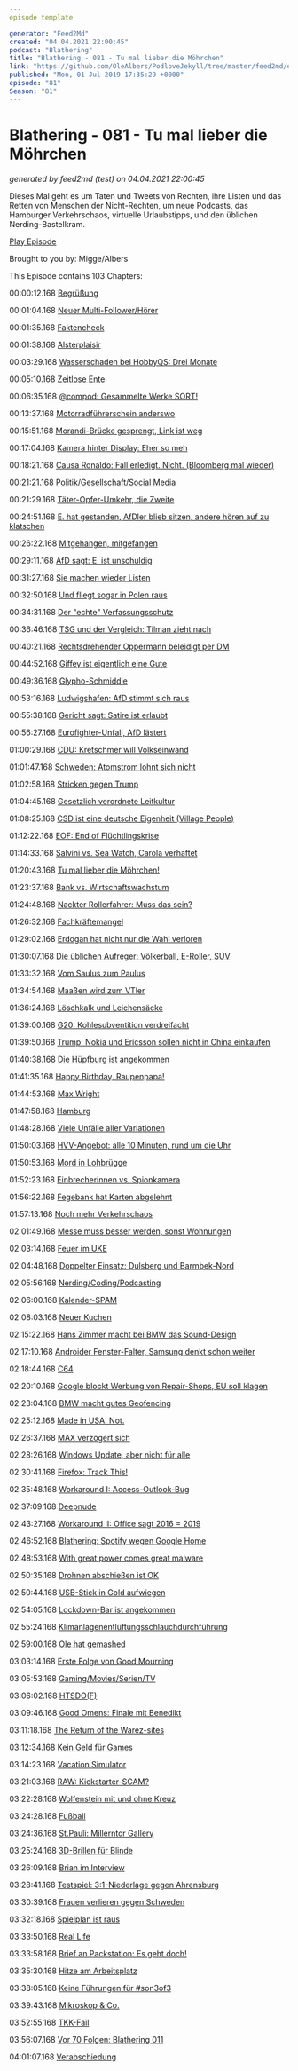 ```yaml
---
episode template

generator: "Feed2Md"
created: "04.04.2021 22:00:45"
podcast: "Blathering"
title: "Blathering - 081 - Tu mal lieber die Möhrchen"
link: "https://github.com/OleAlbers/PodloveJekyll/tree/master/feed2md/example/export/seasons/4/2019/7/Blathering - 081 - Tu mal lieber die Möhrchen.md"
published: "Mon, 01 Jul 2019 17:35:29 +0000"
episode: "81"
Season: "81"
---
```


# Blathering - 081 - Tu mal lieber die Möhrchen
_generated by feed2md (test) on 04.04.2021 22:00:45_

Dieses Mal geht es um Taten und Tweets von Rechten, ihre Listen und das Retten von Menschen der Nicht-Rechten, um neue Podcasts, das Hamburger Verkehrschaos, virtuelle Urlaubstipps, und den üblichen Nerding-Bastelkram.

[Play Episode](https://www.blathering.de/podlove/file/844/s/feed/c/mp3/blathering_081.mp3)

Brought to you by: Migge/Albers

This Episode contains 103 Chapters:


00:00:12.168 [Begrüßung]()

00:01:04.168 [Neuer Multi-Follower/Hörer](https://twitter.com/Kamikasie)

00:01:35.168 [Faktencheck]()

00:01:38.168 [Alsterplaisir](https://twitter.com/DieLabertasche/status/1143765844033527808)

00:03:29.168 [Wasserschaden bei HobbyQS: Drei Monate](https://twitter.com/HobbyQS/status/1143512250260606979)

00:05:10.168 [Zeitlose Ente](https://twitter.com/tazgezwitscher/status/1144252809006735360)

00:06:35.168 [@compod: Gesammelte Werke SORT!](https://twitter.com/search?f=tweets&vertical=default&q=from%3Acompod%20to%3Ablathering_pod%20since%3A2019-06-24%20until%3A2019-06-30&src=typd&lang=de)

00:13:37.168 [Motorradführerschein anderswo](https://www.adac.de/verkehr/rund-um-den-fuehrerschein/aktuelles/autofuehrerschein-motorrad-fahren/)

00:15:51.168 [Morandi-Brücke gesprengt, Link ist weg](https://de.wikipedia.org/wiki/Polcevera-Viadukt)

00:17:04.168 [Kamera hinter Display: Eher so meh](https://arstechnica.com/gadgets/2019/06/oppos-first-under-display-camera-demo-looks-decidedly-first-generation/)

00:18:21.168 [Causa Ronaldo: Fall erledigt. Nicht. (Bloomberg mal wieder)](https://www.spiegel.de/sport/fussball/football-leaks-cristiano-ronaldos-anwaelte-reagieren-auf-vergewaltigungsklage-a-1272613.html)

00:21:21.168 [Politik/Gesellschaft/Social Media]()

00:21:29.168 [Täter-Opfer-Umkehr, die Zweite](https://www.sueddeutsche.de/politik/afd-bundespolizei-1.4496832)

00:24:51.168 [E. hat gestanden, AfDler blieb sitzen, andere hören auf zu klatschen](https://www.tagesschau.de/inland/luebcke-149.html)

00:26:22.168 [Mitgehangen, mitgefangen](https://www.spiegel.de/politik/deutschland/fall-walter-luebcke-zwei-weitere-festnahmen-waffenlieferant-und-vermittler-gefasst-a-1274544.html)

00:29:11.168 [AfD sagt: E. ist unschuldig](https://twitter.com/DiePARTEI/status/1143836120112873472)

00:31:27.168 [Sie machen wieder Listen](https://www.stuttgarter-zeitung.de/inhalt.landtag-in-baden-wuerttemberg-afd-will-kulturbetriebe-auf-migranten-hin-durchleuchten.8e695384-0000-46b8-af19-e283bd63ee62.html)

00:32:50.168 [Und fliegt sogar in Polen raus](https://www.deutschlandfunk.de/geplatzte-klausur-im-radisson-blu-medien-hotelbuchung-der.1939.de.html?drn:news_id=1022506)

00:34:31.168 [Der "echte" Verfassungsschutz](https://www.vice.com/de/article/qv7ax3/mordfall-luebcke-diese-menschen-machen-die-arbeit-die-der-verfassungsschutz-nicht-macht)

00:36:46.168 [TSG und der Vergleich: Tilman zieht nach](https://rp-online.de/politik/deutschland/hart-aber-fair-ju-vorsitzender-kuban-vergleicht-gruene-mit-afd_aid-39649849)

00:40:21.168 [Rechtsdrehender Oppermann beleidigt per DM](https://www.derwesten.de/politik/spd-chaos-wegen-dieser-twitter-nachricht-du-armseliger-verleumder-id226277747.html)

00:44:52.168 [Giffey ist eigentlich eine Gute](https://www.tagesspiegel.de/wissen/eine-typische-ausrede-plagiatsexperten-widersprechen-anwalt-von-franziska-giffey/24484520.html)

00:49:36.168 [Glypho-Schmiddie](https://www.nordbayern.de/politik/frankischer-ex-minister-schmidt-sitzt-jetzt-im-bahn-aufsichtsrat-1.8759302)

00:53:16.168 [Ludwigshafen: AfD stimmt sich raus](https://www.volksverpetzer.de/social-media/ludwigshafen-afd/)

00:55:38.168 [Gericht sagt: Satire ist erlaubt](https://www.golem.de/news/twittersperrt-gerichte-erklaeren-satirische-wahltweets-fuer-zulaessig-1906-142152.html)

00:56:27.168 [Eurofighter-Unfall, AfD lästert](https://www.tagesschau.de/inland/eurofighter-absturz-109.html)

01:00:29.168 [CDU: Kretschmer will Volkseinwand](https://www.spiegel.de/politik/deutschland/sachsen-ministerpraesident-michael-kretschmer-will-volkseinwand-gegen-gesetze-a-1274398.html)

01:01:47.168 [Schweden: Atomstrom lohnt sich nicht](https://taz.de/Atomkraft-in-Schweden/!5601659/)

01:02:58.168 [Stricken gegen Trump](https://taz.de/US-Plattform-stoppt-Praesidenten-Muster/!5602456/)

01:04:45.168 [Gesetzlich verordnete Leitkultur](https://www.tagesspiegel.de/politik/staatsbuergerschaftsrecht-wird-geaendert-juristen-kritisieren-neue-huerden-auf-dem-weg-zum-deutschen-pass/24494586.html)

01:08:25.168 [CSD ist eine deutsche Eigenheit (Village People)](https://www.deutschlandfunknova.de/beitrag/christopher-street-day-geschichte-der-lesben-und-schwulenbewegung)

01:12:22.168 [EOF: End of Flüchtlingskrise](https://www.zeit.de/politik/2019-06/migration-asylbewerber-europaeische-union-easo-zahlen-jahresbericht)

01:14:33.168 [Salvini vs. Sea Watch, Carola verhaftet](https://www.tagesschau.de/ausland/sea-watch-153.html)

01:20:43.168 [Tu mal lieber die Möhrchen!](https://twitter.com/lawen4cer/status/1144135561831223296)

01:23:37.168 [Bank vs. Wirtschaftswachstum](https://diefarbedesgeldes.de/tschuess-wirtschaftswachstum/)

01:24:48.168 [Nackter Rollerfahrer: Muss das sein?](https://dasnuf.de/fuer-likes-tun-wir-alles-ihr-freund-und-helfer/)

01:26:32.168 [Fachkräftemangel](https://twitter.com/stammtischphilo/status/1144497301311774720)

01:29:02.168 [Erdogan hat nicht nur die Wahl verloren](https://www.derstandard.de/story/2000105584235/niederlage-fuer-erdogan-tuerkisches-gericht-gibt-journalist-yuecel-recht)

01:30:07.168 [Die üblichen Aufreger: Völkerball, E-Roller, SUV](https://mastodon.social/@ennolenze/102359683262953203)

01:33:32.168 [Vom Saulus zum Paulus](https://twitter.com/tmigge/status/1144630918851780608)

01:34:54.168 [Maaßen wird zum VTler](https://www.rnz.de/politik/hintergrund_artikel,-auftritt-bei-der-cdu-basis-hans-georg-maassen-die-cdu-und-18-millionen-araber-_arid,449854.html)

01:36:24.168 [Löschkalk und Leichensäcke](https://www.ndr.de/nachrichten/mecklenburg-vorpommern/Nordkreuz-Zielperson-erhebt-schwere-Vorwuerfe,prepperszene102.html)

01:39:00.168 [G20: Kohlesubventition verdreifacht](https://www.theguardian.com/environment/2019/jun/25/g20-nations-triple-coal-power-subsidies-climate-crisis)

01:39:50.168 [Trump: Nokia und Ericsson sollen nicht in China einkaufen](https://www.golem.de/news/handelskrieg-trump-will-kein-5g-von-ericsson-und-nokia-aus-china-zulassen-1906-142108.html)

01:40:38.168 [Die Hüpfburg ist angekommen](https://ennolenze.de/die-einhorn-huepfburg-am-lake-mossul/3884/)

01:41:35.168 [Happy Birthday, Raupenpapa!](https://de.wikipedia.org/wiki/Eric_Carle)

01:44:53.168 [Max Wright](https://www.welt.de/vermischtes/article195963103/Bye-bye-Willie-Tanner-Alf-Schauspieler-Max-Wright-ist-tot.html)

01:47:58.168 [Hamburg]()

01:48:28.168 [Viele Unfälle aller Variationen](https://www.ndr.de/nachrichten/hamburg/Sieben-Verletzte-bei-Busunfall-am-Dammtor,busunfall604.html)

01:50:03.168 [HVV-Angebot: alle 10 Minuten, rund um die Uhr](https://www.nahverkehrhamburg.de/angebotsoffensive-bahnen-und-busse-im-hvv-sollen-ab-dezember-oefter-fahren-teil-1-12401/)

01:50:53.168 [Mord in Lohbrügge](https://www.ndr.de/nachrichten/hamburg/Toedliche-Schuesse-in-Lohbruegge-Verdaechtiger-in-U-Haft,schuesse234.html)

01:52:23.168 [Einbrecherinnen vs. Spionkamera](https://www.hamburg1.de/nachrichten/41100/Wer_kennt_diese_Frauen.html)

01:56:22.168 [Fegebank hat Karten abgelehnt](https://www.hamburg1.de/nachrichten/41048/Katharina_Fegebank_lehnt_VIP_Tickets_ab.html)

01:57:13.168 [Noch mehr Verkehrschaos](https://twitter.com/PolizeiHamburg/status/1143547141861859333)

02:01:49.168 [Messe muss besser werden, sonst Wohnungen](https://www.hamburg1.de/nachrichten/41058/Neue_Wohnungen_auf_dem_Messegelaende.html)

02:03:14.168 [Feuer im UKE](https://www.presseportal.de/blaulicht/pm/82522/4307996)

02:04:48.168 [Doppelter Einsatz: Dulsberg und Barmbek-Nord](https://www.presseportal.de/blaulicht/pm/82522/4309112)

02:05:56.168 [Nerding/Coding/Podcasting]()

02:06:00.168 [Kalender-SPAM](https://www.golem.de/news/sicherheit-google-kalender-uebernimmt-termine-aus-spam-e-mails-1906-142095.html)

02:08:03.168 [Neuer Kuchen](https://www.zdnet.de/88363483/raspberry-pi-4-kommt-mit-bis-zu-4-gbyte-arbeitsspeicher/)

02:15:22.168 [Hans Zimmer macht bei BMW das Sound-Design](https://www.golem.de/news/bmw-vision-m-next-hans-zimmer-komponiert-den-sound-fuer-elektro-bmws-1906-142124.html)

02:17:10.168 [Androider Fenster-Falter, Samsung denkt schon weiter](https://www.zdnet.de/88363393/bericht-faltbares-geraet-von-microsoft-kommt-2020-und-fuehrt-android-apps-aus/)

02:18:44.168 [C64](https://www.spiegel.de/netzwelt/games/the-c64-fullsize-neuauflage-des-commdore-64-erscheint-im-dezember-a-1274397.html)

02:20:10.168 [Google blockt Werbung von Repair-Shops, EU soll klagen](https://www.golem.de/news/vorwurf-von-reparaturbetrieben-google-schadet-klimaschutz-durch-werbeblockade-1906-142087-2.html)

02:23:04.168 [BMW macht gutes Geofencing](https://www.golem.de/news/akkubetrieb-bmw-plug-ins-bekommen-geofencing-fuer-motorabschaltung-1906-142146.html)

02:25:12.168 [Made in USA. Not.](https://www.nytimes.com/2019/06/25/technology/huawei-trump-ban-technology.html)

02:26:37.168 [MAX verzögert sich](https://twitter.com/stammtischphilo/status/1144184242257170432)

02:28:26.168 [Windows Update, aber nicht für alle](https://www.zdnet.com/article/microsoft-is-notifying-users-if-their-devices-arent-ready-for-windows-10-1903/)

02:30:41.168 [Firefox: Track This!](https://www.golem.de/news/track-this-mozilla-will-trackingdienste-verwirren-1906-142186.html)

02:35:48.168 [Workaround I: Access-Outlook-Bug](https://support.office.com/en-us/article/crash-occurs-when-trying-to-send-mail-from-access-ae4edc65-ff79-459d-8474-65564d3097d9)

02:37:09.168 [Deepnude](https://www.golem.de/news/nacktheit-durch-ki-entwickler-die-welt-ist-noch-nicht-bereit-fuer-deepnude-1906-142215.html)

02:43:27.168 [Workaround II: Office sagt 2016 = 2019](https://twitter.com/tmigge/status/1144490484217176066)

02:46:52.168 [Blathering: Spotify wegen Google Home](https://open.spotify.com/show/3TFpEGUDUJGSVSeJ24g4qZ)

02:48:53.168 [With great power comes great malware](https://www.zdnet.de/88363815/excel-angriff-ueber-dde-schnittstelle-ermoeglicht-installation-von-malware/)

02:50:35.168 [Drohnen abschießen ist OK](https://www.golem.de/news/defensivnotstand-privater-drohnenabschuss-kann-gerechtfertigt-sein-1906-142178.html)

02:50:44.168 [USB-Stick in Gold aufwiegen](https://www.anandtech.com/show/14596/toshiba-western-digital-nand-production-partially-halted-by-power-outage)

02:54:05.168 [Lockdown-Bar ist angekommen](https://twitter.com/stammtischphilo/status/1143830815622778880)

02:55:24.168 [Klimanlagenentlüftungsschlauchdurchführung](https://twitter.com/stammtischphilo/status/1143987875295502343)

02:59:00.168 [Ole hat gemashed](https://mash-unterm-messer.de/)

03:03:14.168 [Erste Folge von Good Mourning](https://www.good-mourning.de/2019/06/29/good-mourning-001-sven-erzaehlt-von-finn/)

03:05:53.168 [Gaming/Movies/Serien/TV]()

03:06:02.168 [HTSDO(F)](https://twitter.com/stammtischphilo/status/1143229601327538179)

03:09:46.168 [Good Omens: Finale mit Benedikt](https://www.kinoundco.de/news/benedict-cumberbatch-spielt-satan-in-good-omens)

03:11:18.168 [The Return of the Warez-sites](https://twitter.com/stammtischphilo/status/1144503086398038016)

03:12:34.168 [Kein Geld für Games](https://www.golem.de/news/spielebranche-katastrophe-biblischen-ausmasses-fuer-die-deutsche-branche-1906-142190.html)

03:14:23.168 [Vacation Simulator](https://www.youtube.com/watch?v=tffpFgoGbwE)

03:21:03.168 [RAW: Kickstarter-SCAM?](https://www.golem.de/news/killerwhale-games-verdacht-auf-betrug-beim-kickstarter-erfolgsspiel-raw-1906-142157.html)

03:22:28.168 [Wolfenstein mit und ohne Kreuz](https://www.golem.de/news/bethesda-wolfenstein-youngblood-erscheint-mit-nazis-und-hakenkreuzen-1906-142172.html)

03:24:28.168 [Fußball]()

03:24:36.168 [St.Pauli: Millerntor Gallery](https://www.millerntorgallery.org/)

03:25:24.168 [3D-Brillen für Blinde](https://www.fcstpauli.com/news/fc-st-pauli-museum-setzt-hightech-brille-fuer-blinde-ein/)

03:26:09.168 [Brian im Interview](https://www.youtube.com/watch?v=Dw_5fYE7vfY)

03:28:41.168 [Testspiel: 3:1-Niederlage gegen Ahrensburg](http://www.fussball.de/spiel/ahrensburg-1-tus-berne-1/-/spiel/0274CPO58K000000VS5489B4VUNSP2M7#!/)

03:30:39.168 [Frauen verlieren gegen Schweden](https://www.tz.de/sport/fussball/frauen-wm-deutschland-gegen-schweden-raus-olympia-traum-geplatzt-zr-12747837.html)

03:32:18.168 [Spielplan ist raus](https://www.fcstpauli.com/news/spielplan-veroeffentlicht-kiezkicker-starten-in-bielefeld-in-die-saison-1920/)

03:33:50.168 [Real Life]()

03:33:58.168 [Brief an Packstation: Es geht doch!](https://twitter.com/tmigge/status/1144169082666848256)

03:35:30.168 [Hitze am Arbeitsplatz](https://twitter.com/stammtischphilo/status/1143883623843524610)

03:38:05.168 [Keine Führungen für #son3of3](https://twitter.com/tmigge/status/1144171752026705926)

03:39:43.168 [Mikroskop & Co.](https://www.bresser.de/Junior/BRESSER-JUNIOR-40x-1024x-Mikroskop-Set-mit-Hartschalenkoffer.html)

03:52:55.168 [TKK-Fail](https://twitter.com/stammtischphilo/status/1144316846272851969)

03:56:07.168 [Vor 70 Folgen: Blathering 011](https://www.blathering.de/2016/11/blathering-011-ketten-reaktionen-wer-meckert-fliegt-raus/)

04:01:07.168 [Verabschiedung]()


